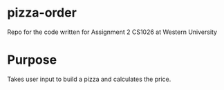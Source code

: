 # pizza-order
Repo for the code written for Assignment 2 CS1026 at Western University

# Purpose
Takes user input to build a pizza and calculates the price. 

